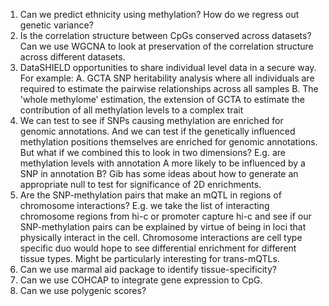 1. Can we predict ethnicity using methylation? How do we regress out genetic variance?
2. Is the correlation structure between CpGs conserved across datasets? Can we use WGCNA to look at preservation of the correlation structure across different datasets.
3. DataSHIELD opportunities to share individual level data in a secure way. 
For example: 
A. GCTA SNP heritability analysis where all individuals are required to estimate the pairwise relationships across all samples
B. The 'whole methylome’ estimation, the extension of GCTA to estimate the contribution of all methylation levels to a complex trait
4. We can test to see if SNPs causing methylation are enriched for genomic annotations. And we can test if the genetically influenced methylation positions themselves are enriched for genomic annotations. But what if we combined this to look in two dimensions? E.g. are methylation levels with annotation A more likely to be influenced by a SNP in annotation B? Gib has some ideas about how to generate an appropriate null to test for significance of 2D enrichments.
5. Are the SNP-methylation pairs that make an mQTL in regions of chromosome interactions? E.g. we take the list of interacting chromosome regions from hi-c or promoter capture hi-c and see if our SNP-methylation pairs can be explained by virtue of being in loci that physically interact in the cell. Chromosome interactions are cell type  specific duo would hope to see  differential enrichment for different tissue types. Might be particularly interesting for trans-mQTLs.
6. Can we use marmal aid package to identify tissue-specificity?
7. Can we use COHCAP to integrate gene expression to CpG.
8. Can we use polygenic scores?

